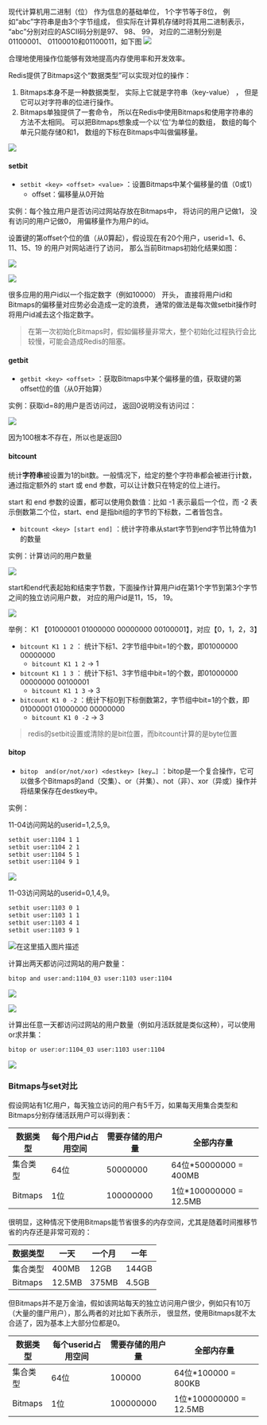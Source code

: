

现代计算机用二进制（位） 作为信息的基础单位， 1个字节等于8位， 例如“abc”字符串是由3个字节组成， 但实际在计算机存储时将其用二进制表示， “abc”分别对应的ASCII码分别是97、 98、 99， 对应的二进制分别是01100001、 01100010和01100011，如下图
![](assets/Bitmaps/b9ebec10450e5ab0ac5941d07e130db1_MD5.png)


合理地使用操作位能够有效地提高内存使用率和开发效率。

Redis提供了Bitmaps这个“数据类型”可以实现对位的操作：

1. Bitmaps本身不是一种数据类型， 实际上它就是字符串（key-value） ， 但是它可以对字符串的位进行操作。
2. Bitmaps单独提供了一套命令， 所以在Redis中使用Bitmaps和使用字符串的方法不太相同。 可以把Bitmaps想象成一个以'位'为单位的数组， 数组的每个单元只能存储0和1， 数组的下标在Bitmaps中叫做偏移量。

![](assets/Bitmaps/41016fa8ce059ad753e1ca6b61de8106_MD5.png)

#### setbit

* `setbit <key> <offset> <value>` ：设置Bitmaps中某个偏移量的值（0或1）
  * offset：偏移量从0开始



实例：每个独立用户是否访问过网站存放在Bitmaps中， 将访问的用户记做1， 没有访问的用户记做0， 用偏移量作为用户的id。

设置键的第offset个位的值（从0算起），假设现在有20个用户，userid=1、6、11、15、19 的用户对网站进行了访问， 那么当前Bitmaps初始化结果如图：

![](assets/Bitmaps/76f9ffe58b960bd8847f2a2e58add2b6_MD5.png)


![](assets/Bitmaps/e0e1011fbb175d7364932a48d5ba9f0c_MD5.png)


很多应用的用户id以一个指定数字（例如10000） 开头， 直接将用户id和Bitmaps的偏移量对应势必会造成一定的浪费， 通常的做法是每次做setbit操作时将用户id减去这个指定数字。

> 在第一次初始化Bitmaps时，假如偏移量非常大，整个初始化过程执行会比较慢，可能会造成Redis的阻塞。



#### getbit

* `getbit <key> <offset>` ：获取Bitmaps中某个偏移量的值，获取键的第offset位的值（从0开始算）



实例：获取id=8的用户是否访问过， 返回0说明没有访问过：

![](assets/Bitmaps/2bb60c8b5455322ff5d9e8552626833a_MD5.png)


因为100根本不存在，所以也是返回0



#### bitcount

统计**字符串**被设置为1的bit数。一般情况下，给定的整个字符串都会被进行计数，通过指定额外的 start 或 end 参数，可以让计数只在特定的位上进行。

start 和 end 参数的设置，都可以使用负数值：比如 -1 表示最后一个位，而 -2 表示倒数第二个位，start、end 是指bit组的字节的下标数，二者皆包含。

* `bitcount <key> [start end]` ：统计字符串从start字节到end字节比特值为1的数量



实例：计算访问的用户数量

![](assets/Bitmaps/100706935cfd8dffe5e0ad8363f722dc_MD5.png)


start和end代表起始和结束字节数，下面操作计算用户id在第1个字节到第3个字节之间的独立访问用户数， 对应的用户id是11，15， 19。

![](assets/Bitmaps/56c5ed66b89034bc778d1d504fc2979b_MD5.png)


举例： K1 【01000001  01000000  00000000  00100001】，对应【0，1，2，3】

* `bitcount K1 1 2` ： 统计下标1、2字节组中bit=1的个数，即01000000  00000000
  * `bitcount K1 1 2` → 1
* `bitcount K1 1 3` ： 统计下标1、3字节组中bit=1的个数，即01000000  00000000  00100001
  * `bitcount K1 1 3` → 3
* `bitcount K1 0 -2`  ：统计下标0到下标倒数第2，字节组中bit=1的个数，即01000001  01000000   00000000
  * `bitcount K1 0 -2` → 3

> redis的setbit设置或清除的是bit位置，而bitcount计算的是byte位置



#### bitop

* `bitop  and(or/not/xor) <destkey> [key…]` ：bitop是一个复合操作，它可以做多个Bitmaps的and（交集）、or（并集）、not（非）、xor（异或）操作并将结果保存在destkey中。



实例：

11-04访问网站的userid=1,2,5,9。

```bash
setbit user:1104 1 1
setbit user:1104 2 1
setbit user:1104 5 1
setbit user:1104 9 1
```

![](assets/Bitmaps/ce3c386de0ce358f592e53e4a7ffe5e8_MD5.png)




11-03访问网站的userid=0,1,4,9。

```bash
setbit user:1103 0 1
setbit user:1103 1 1
setbit user:1103 4 1
setbit user:1103 9 1
```

![在这里插入图片描述](assets/Bitmaps/0a86ed6205c3db0686ab98d801e0ed85_MD5.png)


计算出两天都访问过网站的用户数量：

```bash
bitop and user:and:1104_03 user:1103 user:1104
```

![](assets/Bitmaps/bcf0c449635ef80d1e145a3e5abd2c29_MD5.png)


![](assets/Bitmaps/9323c554d4b623181f097b124a0ca419_MD5.png)


计算出任意一天都访问过网站的用户数量（例如月活跃就是类似这种），可以使用or求并集：

```bash
bitop or user:or:1104_03 user:1103 user:1104
```

![](assets/Bitmaps/77ca6cfa6dfc910fadd2776fdc84003e_MD5.png)




### Bitmaps与set对比

假设网站有1亿用户，每天独立访问的用户有5千万，如果每天用集合类型和Bitmaps分别存储活跃用户可以得到表：

| 数据类型 | 每个用户id占用空间 | 需要存储的用户量 | 全部内存量              |
| -------- | ------------------ | ---------------- | ----------------------- |
| 集合类型 | 64位               | 50000000         | 64位\*50000000 = 400MB  |
| Bitmaps  | 1位                | 100000000        | 1位\*100000000 = 12.5MB |



很明显，这种情况下使用Bitmaps能节省很多的内存空间，尤其是随着时间推移节省的内存还是非常可观的：

| 数据类型 | 一天   | 一个月 | 一年  |
| -------- | ------ | ------ | ----- |
| 集合类型 | 400MB  | 12GB   | 144GB |
| Bitmaps  | 12.5MB | 375MB  | 4.5GB |



但Bitmaps并不是万金油，假如该网站每天的独立访问用户很少，例如只有10万（大量的僵尸用户），那么两者的对比如下表所示， 很显然，使用Bitmaps就不太合适了，因为基本上大部分位都是0。

| 数据类型 | 每个userid占用空间 | 需要存储的用户量 | 全部内存量              |
| -------- | ------------------ | ---------------- | ----------------------- |
| 集合类型 | 64位               | 100000           | 64位\*100000 = 800KB    |
| Bitmaps  | 1位                | 100000000        | 1位\*100000000 = 12.5MB |

